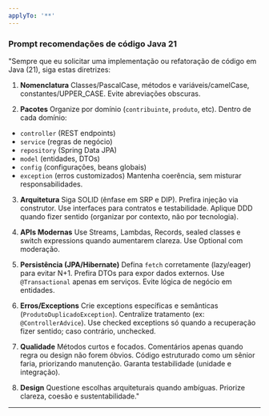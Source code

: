 ```yaml
---
applyTo: '**'
---
```

### Prompt recomendações de código Java 21

"Sempre que eu solicitar uma implementação ou refatoração de código em Java (21), siga estas diretrizes:

1. **Nomenclatura**
   Classes/PascalCase, métodos e variáveis/camelCase, constantes/UPPER_CASE.
   Evite abreviações obscuras.

2. **Pacotes**
   Organize por domínio (`contribuinte`, `produto`, etc).
   Dentro de cada domínio:

* `controller` (REST endpoints)
* `service` (regras de negócio)
* `repository` (Spring Data JPA)
* `model` (entidades, DTOs)
* `config` (configurações, beans globais)
* `exception` (erros customizados)
  Mantenha coerência, sem misturar responsabilidades.

3. **Arquitetura**
   Siga SOLID (ênfase em SRP e DIP).
   Prefira injeção via construtor.
   Use interfaces para contratos e testabilidade.
   Aplique DDD quando fizer sentido (organizar por contexto, não por tecnologia).

4. **APIs Modernas**
   Use Streams, Lambdas, Records, sealed classes e switch expressions quando aumentarem clareza.
   Use Optional com moderação.

5. **Persistência (JPA/Hibernate)**
   Defina `fetch` corretamente (lazy/eager) para evitar N+1.
   Prefira DTOs para expor dados externos.
   Use `@Transactional` apenas em serviços.
   Evite lógica de negócio em entidades.

6. **Erros/Exceptions**
   Crie exceptions específicas e semânticas (`ProdutoDuplicadoException`).
   Centralize tratamento (ex: `@ControllerAdvice`).
   Use checked exceptions só quando a recuperação fizer sentido; caso contrário, unchecked.

7. **Qualidade**
   Métodos curtos e focados.
   Comentários apenas quando regra ou design não forem óbvios.
   Código estruturado como um sênior faria, priorizando manutenção.
   Garanta testabilidade (unidade e integração).

8. **Design**
   Questione escolhas arquiteturais quando ambíguas.
   Priorize clareza, coesão e sustentabilidade."

---